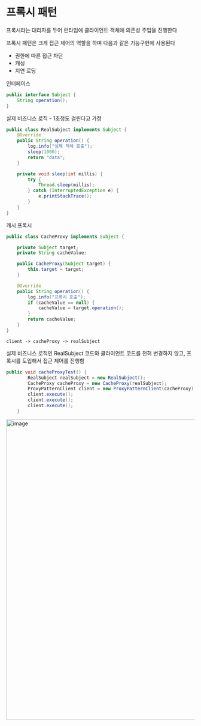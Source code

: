 # 프록시 패턴
프록시라는 대리자를 두어 런타임에 클라이언트 객체에 의존성 주입을 진행한다

프록시 패턴은 크게 접근 제어의 역할을 하며 다음과 같은 기능구현에 사용된다
- 권한에 따른 접근 차단 
- 캐싱
- 지연 로딩

인터페이스
```java
public interface Subject {
    String operation();
}
```

실제 비즈니스 로직 - 1초정도 걸린다고 가정

```java
public class RealSubject implements Subject {
    @Override
    public String operation() {
        log.info("실제 객체 호출");
        sleep(1000);
        return "data";
    }

    private void sleep(int millis) {
        try {
            Thread.sleep(millis);
        } catch (InterruptedException e) {
            e.printStackTrace();
        }
    }
}
```

캐시 프록시

```java
public class CacheProxy implements Subject {

    private Subject target;
    private String cacheValue;

    public CacheProxy(Subject target) {
        this.target = target;
    }

    @Override
    public String operation() {
        log.info("프록시 호출");
        if (cacheValue == null) {
            cacheValue = target.operation();
        }
        return cacheValue;
    }
}
```

`client -> cacheProxy -> realSubject` 

실제 비즈니스 로직인 RealSubject 코드와 클라이언트 코드를 전혀 변경하지 않고, 프록시를 도입해서 접근 제어를 진행함

```java
public void cacheProxyTest() {
        RealSubject realSubject = new RealSubject();
        CacheProxy cacheProxy = new CacheProxy(realSubject);
        ProxyPatternClient client = new ProxyPatternClient(cacheProxy);
        client.execute();
        client.execute();
        client.execute();
    }
```

<img width="800" alt="image" src="https://github.com/hanuk96/TIL/assets/12428689/e2d26ddd-165e-44bc-af5b-49c92d7501be">
